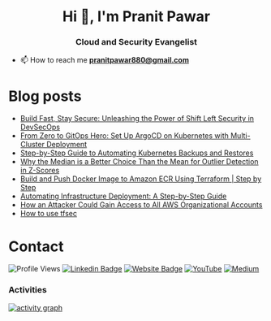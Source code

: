<h1 align="center">Hi 👋, I'm Pranit Pawar</h1> 
<h3 align="center">Cloud and Security Evangelist</h3>


- 📫 How to reach me **pranitpawar880@gmail.com**

# Blog posts
<!-- BLOG-POST-LIST:START -->
- [Build Fast, Stay Secure: Unleashing the Power of Shift Left Security in DevSecOps](https://pranit-p.medium.com/build-fast-stay-secure-unleashing-the-power-of-shift-left-security-in-devsecops-27b55de90b95?source=rss-cc1e62023170------2)
- [From Zero to GitOps Hero: Set Up ArgoCD on Kubernetes with Multi-Cluster Deployment](https://pranit-p.medium.com/from-zero-to-gitops-hero-set-up-argocd-on-kubernetes-with-multi-cluster-deployment-57c7dfcfb8b3?source=rss-cc1e62023170------2)
- [Step-by-Step Guide to Automating Kubernetes Backups and Restores](https://pranit-p.medium.com/step-by-step-guide-to-automating-kubernetes-backups-and-restores-1019defe1644?source=rss-cc1e62023170------2)
- [Why the Median is a Better Choice Than the Mean for Outlier Detection in Z-Scores](https://pranit-p.medium.com/why-the-median-is-a-better-choice-than-the-mean-for-outlier-detection-in-z-scores-b436d282f508?source=rss-cc1e62023170------2)
- [Build and Push Docker Image to Amazon ECR Using Terraform | Step by Step](https://pranit-p.medium.com/build-and-push-docker-image-to-amazon-ecr-using-terraform-step-by-step-10842acf7674?source=rss-cc1e62023170------2)
- [Automating Infrastructure Deployment: A Step-by-Step Guide](https://pranit-p.medium.com/automating-infrastructure-deployment-a-step-by-step-guide-164358b26828?source=rss-cc1e62023170------2)
- [How an Attacker Could Gain Access to All AWS Organizational Accounts](https://pranit-p.medium.com/how-an-attacker-could-gain-access-to-all-aws-organizational-accounts-f64cf17df456?source=rss-cc1e62023170------2)
- [How to use tfsec](https://pranit-p.medium.com/how-to-use-tfsec-eae0f55dfdef?source=rss-cc1e62023170------2)
<!-- BLOG-POST-LIST:END -->


# Contact

![Profile Views](https://komarev.com/ghpvc/?username=pranit-p&color=brightgreen&style=for-the-badge)
[![Linkedin Badge](https://img.shields.io/badge/-LinkedIN-blue?style=for-the-badge&logo=Linkedin&logoColor=white&link=https://www.linkedin.com/in/pranit-7/)](https://www.linkedin.com/in/pranit-7/)
[![Website Badge](https://img.shields.io/badge/-pranit.xyz-47CCCC?style=for-the-badge&logo=Google-Chrome&logoColor=white&link=https://pranit.xyz)](https://pranit.xyz)
[![YouTube](https://img.shields.io/badge/-YouTube-red?style=for-the-badge&logo=Youtube&logoColor=white&link=https://www.youtube.com/@pranit-xyz)](https://www.youtube.com/@pranit-xyz)
[![Medium](https://img.shields.io/badge/-Medium-black?style=for-the-badge&logo=Medium&logoColor=white&link=https://pranit-p.medium.com/)](https://pranit-p.medium.com/)





### Activities

[![activity graph](https://github-readme-activity-graph.vercel.app/graph?username=pranit-p&theme=shadow-green&custom_title=Pranit%20Activity%20Graph&hide_border=false)](https://github.com/pranit-p/github-readme-activity-graph)

